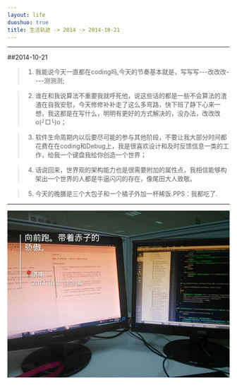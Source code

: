 ```yaml
---
layout: life
duoshuo: true
title: 生活轨迹 -> 2014 -> 2014-10-21
---
```


-----------

##2014-10-21

> 1. 我能说今天一直都在coding吗,今天的节奏基本就是，写写写---改改改----测测测;

> 2. 谁在和我说算法不重要我就呼死他，说这些话的都是一些不会算法的渣渣在自我安慰，今天修修补补走了这么多弯路，快下班了静下心来一想，我这都是在写什么，明明有更好的方式解决的，没办法，改改改o(╯□╰)o；

> 3. 软件生命周期内以后要尽可能的参与其他阶段，不要让我大部分时间都花费在在coding和Debug上，我是很喜欢设计和及时反馈信息一类的工作，给我一个键盘我给你创造一个世界；

> 4. 话说回来，世界观的架构能力也是很需要附加的属性点，我相信能够构架出一个世界的人都是牛逼闪闪的存在，像尾田大人致敬。

> 5. 今天的晚膳是三个大包子和一个橘子外加一杯稀饭.PPS：我都吃了.

**************
![](/life/2014/2014Res/2014_10_21_19_14_51.jpg)




